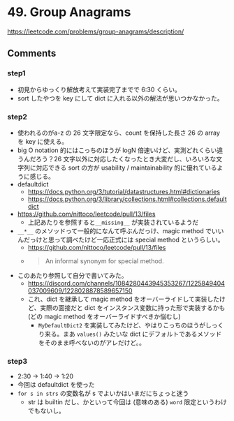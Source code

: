 # 49. Group Anagrams

https://leetcode.com/problems/group-anagrams/description/

## Comments

### step1

*   初見からゆっくり解放考えて実装完了までで 6:30 くらい。
*   sort したやつを key にして dict に入れる以外の解法が思いつかなかった。

### step2

*   使われるのがa-z の 26 文字限定なら、count を保持した長さ 26 の array を key に使える。
*   big O notation 的にはこっちのほうが logN 倍速いけど、実測どれくらい違うんだろう？26 文字以外に対応したくなったとき大変だし、いろいろな文字列に対応できる sort の方が usability / maintainability 的に優れているように感じる。
*   defaultdict
    *   https://docs.python.org/3/tutorial/datastructures.html#dictionaries
    *   https://docs.python.org/3/library/collections.html#collections.defaultdict
*   https://github.com/nittoco/leetcode/pull/13/files
    *   上記あたりを参照すると`__missing__` が実装されているようだ
*   `__*__` のメソッドって一般的になんて呼ぶんだっけ、magic method でいいんだっけと思って調べたけど一応正式には special method というらしい。
    *   https://github.com/nittoco/leetcode/pull/13/files
    *   > An informal synonym for special method.
*   このあたり参照して自分で書いてみた。
    *   https://discord.com/channels/1084280443945353267/1225849404037009609/1228028878589657150
    *   これ、dict を継承して magic method をオーバーライドして実装したけど、実際の面接だと dict をインスタンス変数に持った形で実装するかも (どの magic method をオーバーライドすべきか悩むし)
        *   `MyDefaultDict2` を実装してみたけど、やはりこっちのほうがしっくり来る。まあ `values()` みたいな dict にデフォルトであるメソッドをそのまま呼べないのがアレだけど。。

### step3

*   2:30 -> 1:40 -> 1:20
*   今回は defaultdict を使った
*   `for s in strs` の変数名が s でよいかはいまだにちょっと迷う
    *   str は builtin だし、かといって今回は (意味のある) `word` 限定というわけでもないし。
